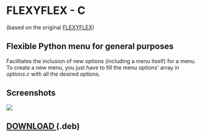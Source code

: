# FLEXYFLEX - C
(based on the original <a href="https://github.com/perezjquim/flexyflex">FLEXYFLEX</a>)

## Flexible Python menu for general purposes

Facilitates the inclusion of new options (including a menu itself) for a menu.
To create a new menu, you just have to fill the menu options' array in <i>options.c</i> with all the desired options.

## Screenshots
<img src="https://imgur.com/7PgfiMXl.png" />

## <a href="https://github.com/perezjquim/flexyflex-c/raw/master/flexyflex-install.deb"> DOWNLOAD </a> (.deb)
